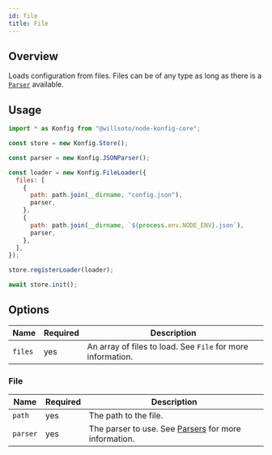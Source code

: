 ```yaml
---
id: file
title: File
---
```


## Overview

Loads configuration from files. Files can be of any type as long as there is a [`Parser`](../parsers/overview.md) available.

## Usage

```javascript
import * as Konfig from "@willsoto/node-konfig-core";

const store = new Konfig.Store();

const parser = new Konfig.JSONParser();

const loader = new Konfig.FileLoader({
  files: [
    {
      path: path.join(__dirname, "config.json"),
      parser,
    },
    {
      path: path.join(__dirname, `${process.env.NODE_ENV}.json`),
      parser,
    },
  ],
});

store.registerLoader(loader);

await store.init();
```

## Options

| Name    | Required | Description                                                 |
| ------- | -------- | ----------------------------------------------------------- |
| `files` | yes      | An array of files to load. See `File` for more information. |

### File

| Name     | Required | Description                                                                    |
| -------- | -------- | ------------------------------------------------------------------------------ |
| `path`   | yes      | The path to the file.                                                          |
| `parser` | yes      | The parser to use. See [Parsers](../parsers/overview.md) for more information. |
